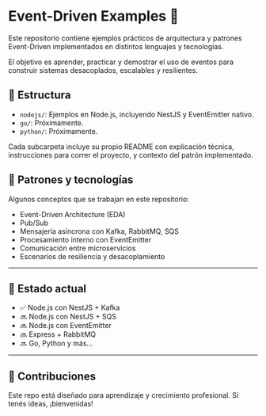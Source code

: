 # Event-Driven Examples 🧩

Este repositorio contiene ejemplos prácticos de arquitectura y patrones Event-Driven implementados en distintos lenguajes y tecnologías.

El objetivo es aprender, practicar y demostrar el uso de eventos para construir sistemas desacoplados, escalables y resilientes.

## 📂 Estructura

- `nodejs/`: Ejemplos en Node.js, incluyendo NestJS y EventEmitter nativo.
- `go/`: Próximamente.
- `python/`: Próximamente.

Cada subcarpeta incluye su propio README con explicación técnica, instrucciones para correr el proyecto, y contexto del patrón implementado.

## 🧠 Patrones y tecnologías

Algunos conceptos que se trabajan en este repositorio:
- Event-Driven Architecture (EDA)
- Pub/Sub
- Mensajería asíncrona con Kafka, RabbitMQ, SQS
- Procesamiento interno con EventEmitter
- Comunicación entre microservicios
- Escenarios de resiliencia y desacoplamiento

---

## 🚧 Estado actual

- ✅ Node.js con NestJS + Kafka
- 🔜 Node.js con NestJS + SQS
- 🔜 Node.js con EventEmitter
- 🔜 Express + RabbitMQ
- 🔜 Go, Python y más...

---

## 🤝 Contribuciones

Este repo está diseñado para aprendizaje y crecimiento profesional. Si tenés ideas, ¡bienvenidas!

